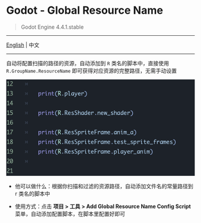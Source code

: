 # Godot - Global Resource Name

> Godot Engine 4.4.1.stable

---

[English](README.md)  |  中文

---

自动将配置扫描的路径的资源，自动添加到 `R` 类名的脚本中，直接使用 `R.GroupName.ResourceName` 即可获得对应资源的完整路径，无需手动设置


![](IMAGE_01.png)


* 他可以做什么：根据你扫描和过滤的资源路径，自动添加文件名的常量路径到 r 类名的脚本中

* 使用方式：点击 **项目 > 工具 > Add Global Resource Name Config Script** 菜单，自动添加配置脚本，在脚本里配置好即可
